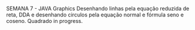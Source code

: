 SEMANA 7 - JAVA Graphics
Desenhando linhas pela equação reduzida de reta, DDA e desenhando circulos pela equação normal e fórmula seno e coseno. Quadrado in progress.
